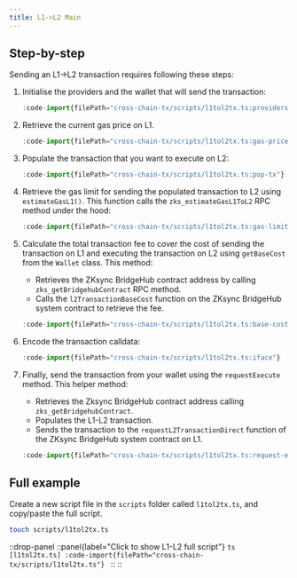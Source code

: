```yaml
---
title: L1->L2 Main
---
```


## Step-by-step

Sending an L1->L2 transaction requires following these steps:

1. Initialise the providers and the wallet that will send the transaction:

    ```ts
    :code-import{filePath="cross-chain-tx/scripts/l1tol2tx.ts:providers"}
    ```

1. Retrieve the current gas price on L1.

    ```ts
    :code-import{filePath="cross-chain-tx/scripts/l1tol2tx.ts:gas-price"}
    ```

1. Populate the transaction that you want to execute on L2:

    ```ts
    :code-import{filePath="cross-chain-tx/scripts/l1tol2tx.ts:pop-tx"}
    ```

1. Retrieve the gas limit for sending the populated transaction to L2 using `estimateGasL1()`.
This function calls the `zks_estimateGasL1ToL2` RPC method under the hood:

    ```ts
    :code-import{filePath="cross-chain-tx/scripts/l1tol2tx.ts:gas-limit"}
    ```

1. Calculate the total transaction fee to cover the cost of sending the
  transaction on L1 and executing the transaction on L2 using
  `getBaseCost` from the `Wallet` class. This method:

   - Retrieves the ZKsync BridgeHub contract address by calling `zks_getBridgehubContract` RPC method.
   - Calls the `l2TransactionBaseCost` function on the ZKsync BridgeHub system contract to retrieve the fee.

    ```ts
    :code-import{filePath="cross-chain-tx/scripts/l1tol2tx.ts:base-cost"}
    ```

1. Encode the transaction calldata:

    ```ts
    :code-import{filePath="cross-chain-tx/scripts/l1tol2tx.ts:iface"}
    ```

1. Finally, send the transaction from your wallet using the `requestExecute` method. This helper method:

   - Retrieves the Zksync BridgeHub contract address calling `zks_getBridgehubContract`.
   - Populates the L1-L2 transaction.
   - Sends the transaction to the `requestL2TransactionDirect` function of the ZKsync BridgeHub system contract on L1.

    ```ts
    :code-import{filePath="cross-chain-tx/scripts/l1tol2tx.ts:request-execute"}
    ```

## Full example

Create a new script file in the `scripts` folder called `l1tol2tx.ts`, and copy/paste the full script.

```bash
touch scripts/l1tol2tx.ts
```

::drop-panel
  ::panel{label="Click to show L1-L2 full script"}
    ```ts [l1tol2tx.ts]
    :code-import{filePath="cross-chain-tx/scripts/l1tol2tx.ts"}
    ```
  ::
::
